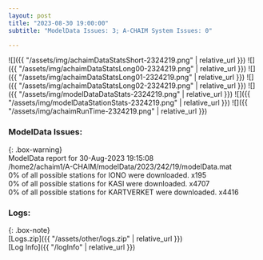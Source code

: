 ```yaml
---
layout: post
title: "2023-08-30 19:00:00"
subtitle: "ModelData Issues: 3; A-CHAIM System Issues: 0"

---
```


![]({{ "/assets/img/achaimDataStatsShort-2324219.png" | relative_url }})
![]({{ "/assets/img/achaimDataStatsLong00-2324219.png" | relative_url }})
![]({{ "/assets/img/achaimDataStatsLong01-2324219.png" | relative_url }})
![]({{ "/assets/img/achaimDataStatsLong02-2324219.png" | relative_url }})
![]({{ "/assets/img/modelDataDataStats-2324219.png" | relative_url }})
![]({{ "/assets/img/modelDataStationStats-2324219.png" | relative_url }})
![]({{ "/assets/img/achaimRunTime-2324219.png" | relative_url }})


### ModelData Issues:  
  
{: .box-warning}  
 ModelData report for 30-Aug-2023 19:15:08   
 /home2/achaim1/A-CHAIM/modelData/2023/242/19/modelData.mat   
 0% of all possible stations for IONO were downloaded. x195   
 0% of all possible stations for KASI were downloaded. x4707   
 0% of all possible stations for KARTVERKET were downloaded. x4416   
  


### Logs:  
  
{: .box-note}  
[Logs.zip]({{ "/assets/other/logs.zip" | relative_url }})  
[Log Info]({{ "/logInfo" | relative_url }})  
